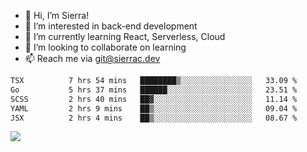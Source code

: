 - 👋 Hi, I’m Sierra!
- 👀 I’m interested in back-end development
- 🌱 I’m currently learning React, Serverless, Cloud
- 💞️ I’m looking to collaborate on learning
- 📫 Reach me via git@sierrac.dev

<!--START_SECTION:waka-->

```txt
TSX          7 hrs 54 mins   ████████▒░░░░░░░░░░░░░░░░   33.09 %
Go           5 hrs 37 mins   ██████░░░░░░░░░░░░░░░░░░░   23.51 %
SCSS         2 hrs 40 mins   ██▓░░░░░░░░░░░░░░░░░░░░░░   11.14 %
YAML         2 hrs 9 mins    ██▒░░░░░░░░░░░░░░░░░░░░░░   09.04 %
JSX          2 hrs 4 mins    ██▒░░░░░░░░░░░░░░░░░░░░░░   08.67 %
```

<!--END_SECTION:waka-->


![](https://hit.yhype.me/github/profile?user_id=7351311)
